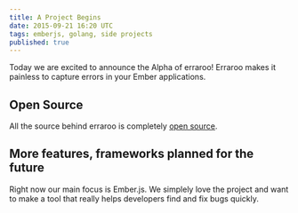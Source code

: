 ```yaml
---
title: A Project Begins
date: 2015-09-21 16:20 UTC
tags: emberjs, golang, side projects
published: true
---
```


Today we are excited to announce the Alpha of erraroo! Erraroo makes it
painless to capture errors in your Ember applications.

## Open Source

All the source behind erraroo is completely [open source](http://github.com/erraroo).

## More features, frameworks planned for the future

Right now our main focus is Ember.js.  We simplely love the project and
want to make a tool that really helps developers find and fix bugs
quickly.
